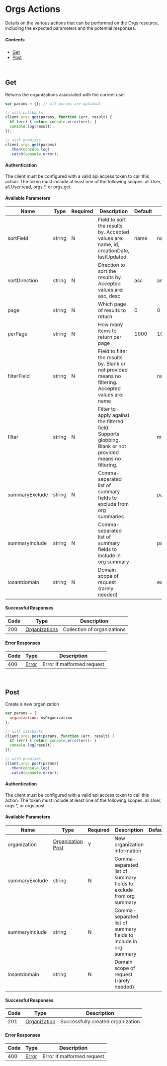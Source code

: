 # Orgs Actions

Details on the various actions that can be performed on the
Orgs resource, including the expected
parameters and the potential responses.

##### Contents

*   [Get](#get)
*   [Post](#post)

<br/>

## Get

Returns the organizations associated with the current user

```javascript
var params = {}; // all params are optional

// with callbacks
client.orgs.get(params, function (err, result) {
  if (err) { return console.error(err); }
  console.log(result);
});

// with promises
client.orgs.get(params)
  .then(console.log)
  .catch(console.error);
```

#### Authentication
The client must be configured with a valid api access token to call this
action. The token must include at least one of the following scopes:
all.User, all.User.read, orgs.*, or orgs.get.

#### Available Parameters

| Name | Type | Required | Description | Default | Example |
| ---- | ---- | -------- | ----------- | ------- | ------- |
| sortField | string | N | Field to sort the results by. Accepted values are: name, id, creationDate, lastUpdated | name | name |
| sortDirection | string | N | Direction to sort the results by. Accepted values are: asc, desc | asc | asc |
| page | string | N | Which page of results to return | 0 | 0 |
| perPage | string | N | How many items to return per page | 1000 | 10 |
| filterField | string | N | Field to filter the results by. Blank or not provided means no filtering. Accepted values are: name |  | name |
| filter | string | N | Filter to apply against the filtered field. Supports globbing. Blank or not provided means no filtering. |  | my*org |
| summaryExclude | string | N | Comma-separated list of summary fields to exclude from org summaries |  | payloadCount |
| summaryInclude | string | N | Comma-separated list of summary fields to include in org summary |  | payloadCount |
| losantdomain | string | N | Domain scope of request (rarely needed) |  | example.com |

#### Successful Responses

| Code | Type | Description |
| ---- | ---- | ----------- |
| 200 | [Organizations](_schemas.md#organizations) | Collection of organizations |

#### Error Responses

| Code | Type | Description |
| ---- | ---- | ----------- |
| 400 | [Error](_schemas.md#error) | Error if malformed request |

<br/>

## Post

Create a new organization

```javascript
var params = {
  organization: myOrganization
};

// with callbacks
client.orgs.post(params, function (err, result) {
  if (err) { return console.error(err); }
  console.log(result);
});

// with promises
client.orgs.post(params)
  .then(console.log)
  .catch(console.error);
```

#### Authentication
The client must be configured with a valid api access token to call this
action. The token must include at least one of the following scopes:
all.User, orgs.*, or orgs.post.

#### Available Parameters

| Name | Type | Required | Description | Default | Example |
| ---- | ---- | -------- | ----------- | ------- | ------- |
| organization | [Organization Post](_schemas.md#organization-post) | Y | New organization information |  | [Organization Post Example](_schemas.md#organization-post-example) |
| summaryExclude | string | N | Comma-separated list of summary fields to exclude from org summary |  | payloadCount |
| summaryInclude | string | N | Comma-separated list of summary fields to include in org summary |  | payloadCount |
| losantdomain | string | N | Domain scope of request (rarely needed) |  | example.com |

#### Successful Responses

| Code | Type | Description |
| ---- | ---- | ----------- |
| 201 | [Organization](_schemas.md#organization) | Successfully created organization |

#### Error Responses

| Code | Type | Description |
| ---- | ---- | ----------- |
| 400 | [Error](_schemas.md#error) | Error if malformed request |
